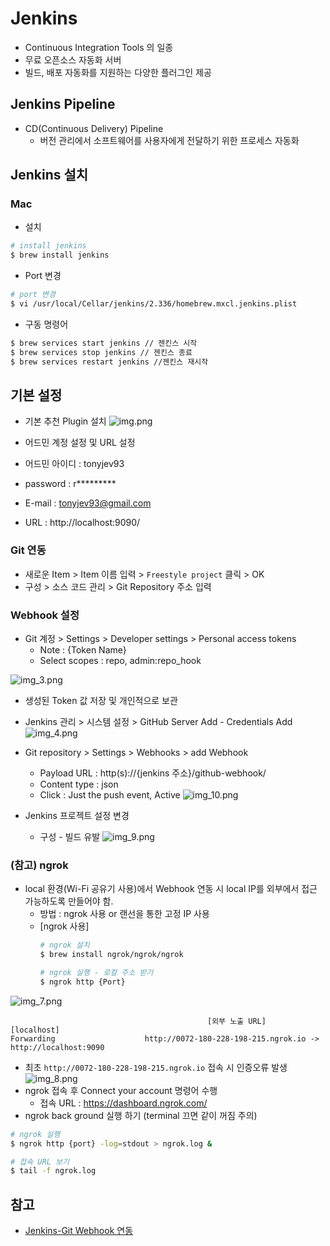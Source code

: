 # Jenkins

- Continuous Integration Tools 의 일종
- 무료 오픈소스 자동화 서버
- 빌드, 배포 자동화를 지원하는 다양한 플러그인 제공


## Jenkins Pipeline
- CD(Continuous Delivery) Pipeline
  - 버전 관리에서 소프트웨어를 사용자에게 전달하기 위한 프로세스 자동화
  

## Jenkins 설치
### Mac
- 설치
```bash
# install jenkins
$ brew install jenkins
```

- Port 변경
```bash
# port 변경
$ vi /usr/local/Cellar/jenkins/2.336/homebrew.mxcl.jenkins.plist
```

- 구동 명령어
```bash
$ brew services start jenkins // 젠킨스 시작
$ brew services stop jenkins // 젠킨스 종료
$ brew services restart jenkins //젠킨스 재시작
```



## 기본 설정

- 기본 추천 Plugin 설치
![img.png](img/img.png)


- 어드민 계정 설정 및 URL 설정
- 어드민 아이디 : tonyjev93
- password : r*********
- E-mail : tonyjev93@gmail.com
- URL : http://localhost:9090/

### Git 연동
- 새로운 Item > Item 이름 입력 > `Freestyle project` 클릭 > OK
- 구성 > 소스 코드 관리 > Git Repository 주소 입력


### Webhook 설정
- Git 계정 > Settings > Developer settings > Personal access tokens
  - Note : {Token Name}
  - Select scopes : repo, admin:repo_hook
  
![img_3.png](img/img_3.png)

- 생성된 Token 값 저장 및 개인적으로 보관
- Jenkins 관리 > 시스템 설정 > GitHub Server Add - Credentials Add
![img_4.png](img/img_4.png)
- Git repository > Settings > Webhooks > add Webhook
  - Payload URL : http(s)://{jenkins 주소}/github-webhook/
  - Content type : json
  - Click : Just the push event, Active
![img_10.png](img/img_10.png)


- Jenkins 프로젝트 설정 변경
  - 구성 - 빌드 유발
    ![img_9.png](img/img_9.png)

### (참고) ngrok
- local 환경(Wi-Fi 공유기 사용)에서 Webhook 연동 시 local IP를 외부에서 접근 가능하도록 만들어야 함.
  - 방법 : ngrok 사용 or 랜선을 통한 고정 IP 사용
  - [ngrok 사용]
     ```bash 
     # ngrok 설치
     $ brew install ngrok/ngrok/ngrok
     
     # ngrok 실행 - 로컬 주소 받기
     $ ngrok http {Port}
     ```
![img_7.png](img/img_7.png)

```vim
                                            [외부 노출 URL]                   [localhost]
Forwarding                    http://0072-180-228-198-215.ngrok.io -> http://localhost:9090
```                                                                                                                                                                                     
- 최초 `http://0072-180-228-198-215.ngrok.io` 접속 시 인증오류 발생 
![img_8.png](img/img_8.png)
- ngrok 접속 후 Connect your account 명령어 수행
  - 접속 URL : https://dashboard.ngrok.com/
- ngrok back ground 실행 하기 (terminal 끄면 같이 꺼짐 주의)
```bash
# ngrok 실행
$ ngrok http {port} -log=stdout > ngrok.log &

# 접속 URL 보기
$ tail -f ngrok.log
```


## 참고 
- [Jenkins-Git Webhook 연동](https://yeonyeon.tistory.com/58)